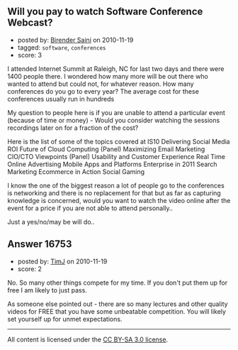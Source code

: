 ## Will you pay to watch Software Conference Webcast?

- posted by: [Birender Saini](https://stackexchange.com/users/-1/5019-birender-saini) on 2010-11-19
- tagged: `software`, `conferences`
- score: 3

I attended Internet Summit at Raleigh, NC for last two days and there were 1400 people there. I wondered how many more will be out there who wanted to attend but could not, for whatever reason. 
How many conferences do you go to every year? The average cost for these conferences usually run in hundreds 

My question to people here is if you are unable to attend a particular event (because of time or money) - Would you consider watching the sessions recordings later on for a fraction of the cost?

Here is the list of some of the topics covered at IS10
 Delivering Social Media ROI
 Future of Cloud Computing (Panel)
 Maximizing Email Marketing
 CIO/CTO Viewpoints (Panel)
 Usability and Customer Experience
 Real Time
 Online Advertising
 Mobile Apps and Platforms
 Enterprise in 2011
 Search Marketing
 Ecommerce in Action
 Social Gaming


I know the one of the biggest reason a lot of people go to the conferences is networking and there is no replacement for that but as far as capturing knowledge is concerned, would you want to watch the video online after the event for a price if you are not able to attend personally.. 

Just a yes/no/may be will do.. 


## Answer 16753

- posted by: [TimJ](https://stackexchange.com/users/-1/1172-timj) on 2010-11-19
- score: 2

No.  So many other things compete for my time.  If you don't put them up for free I am likely to just pass.

As someone else pointed out - there are so many lectures and other quality videos for FREE that you have some unbeatable competition.  You will likely set yourself up for unmet expectations.



---

All content is licensed under the [CC BY-SA 3.0 license](https://creativecommons.org/licenses/by-sa/3.0/).
